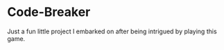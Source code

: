 # Code-Breaker
 Just a fun little project I embarked on after being intrigued by playing this game.
